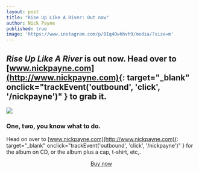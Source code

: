 ```yaml
---
layout: post
title: "Rise Up Like A River: Out now"
author: Nick Payne
published: true
image: 'https://www.instagram.com/p/BIq4Owkhvh9/media/?size=m'
---
```


## *Rise Up Like A River* is out now. Head over to [www.nickpayne.com](http://www.nickpayne.com){: target="_blank" onclick="trackEvent('outbound', 'click', '/nickpayne')" } to grab it.

<div style="margin-bottom: 1.25em;">
  <img src="http://www.nickpayne.com/images/front-cover.jpg">
</div>

### One, two, you know what to do.

Head on over to [www.nickpayne.com](http://www.nickpayne.com){: target="_blank" onclick="trackEvent('outbound', 'click', '/nickpayne')" } for the album on CD, or the album plus a cap, t-shirt, etc,.

<p style="text-align: center;"><a class="button radius" title="Pre-order Nick's album" target="_blank" href="http://www.nickpayne.com" onclick="trackEvent('outbound', 'click', '/nickpayne')">Buy now</a></p>
